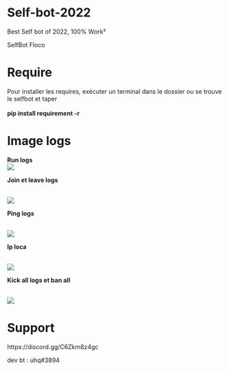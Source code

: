 # Self-bot-2022
Best Self bot of 2022, 100% Work²
<hml>
<div> SelfBot Floco </div>
<h1> Require </h1>
<p> Pour installer les requires, exécuter un terminal dans le dossier ou se trouve le selfbot et taper</br></br> <b> pip install requirement -r </b> </p>
<h1> Image logs </h1>
<p><b>Run logs</b> </br> <img src = "https://media.discordapp.net/attachments/1033167238796148806/1034138602206150656/runlogs.png">
<p><b>Join  et leave logs</b> </p> </br> <img src = "https://media.discordapp.net/attachments/1033167238796148806/1034138864022999161/joinleavelogs.png">
<p><b>Ping logs </b></p> </br> <img src = "https://media.discordapp.net/attachments/1033167238796148806/1034139234946273310/pinglog.png?width=336&height=400">
<p><b>Ip loca </b></p> </br> <img src = "https://media.discordapp.net/attachments/1033167238796148806/1034139409471250472/iploca.png">
<p><b>Kick all logs et ban all</b></p> </br> <img src = "https://media.discordapp.net/attachments/1033167238796148806/1034139493126643752/kickalllogs.png">
<h1>Support</h1>
<p>https://discord.gg/C6Zkm8z4gc</p>
<p>dev bt : uhq#3894 </p>
</htlm>

